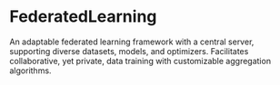 # FederatedLearning
An adaptable federated learning framework with a central server, supporting diverse datasets, models, and optimizers. Facilitates collaborative, yet private, data training with customizable aggregation algorithms.

